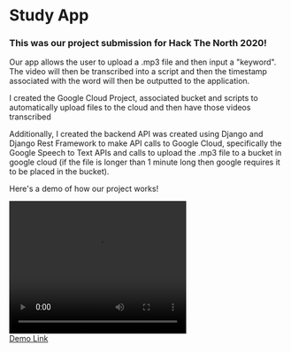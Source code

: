 <h1> Study App</h1>
<h3> This was our project submission for <b>Hack The North 2020!</b> </h3>

<p> Our app allows the user to upload a .mp3 file and then input a "keyword". The video will then be transcribed into a script and then the timestamp associated with the word will then be outputted to the application.  </p>

<p> I created the Google Cloud Project, associated bucket and scripts to automatically upload files to the cloud and then have those videos transcribed </p>

<p> Additionally, I created the backend API was created using Django and Django Rest Framework to make API calls to Google Cloud, specifically the Google Speech to Text APIs and calls to upload the .mp3 file to a bucket in google cloud (if the file is longer than 1 minute long then google requires it to be placed in the bucket).</p>

<p> Here's a demo of how our project works!<p>
<video width="320" height="240" controls>
    <source src="devpost_submission.mp4" type="video/mp4">>
</video>
<br>
<a href="https://i.vimeocdn.com/video/1037532301">Demo Link</a>
